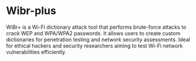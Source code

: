 # Wibr-plus
WiBr+ is a Wi-Fi dictionary attack tool that performs brute-force attacks to crack WEP and WPA/WPA2 passwords. It allows users to create custom dictionaries for penetration testing and network security assessments. Ideal for ethical hackers and security researchers aiming to test Wi-Fi network vulnerabilities efficiently.
